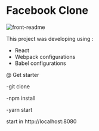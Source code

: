 # Facebook Clone

![front-readme](https://user-images.githubusercontent.com/44880379/73963952-07e4af80-48f0-11ea-888b-1feafd415025.png)

This project was developing using :

- React
- Webpack configurations
- Babel configurations

@ Get starter

-git clone

-npm install

-yarn start

start in http://localhost:8080

